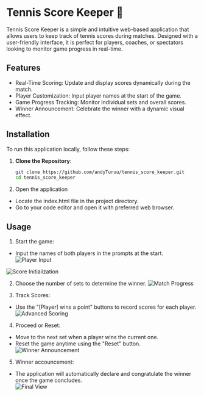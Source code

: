 # Tennis Score Keeper 🎾
Tennis Score Keeper is a simple and intuitive web-based application that allows users to keep track of tennis scores during matches. Designed with a user-friendly interface, it is perfect for players, coaches, or spectators looking to monitor game progress in real-time.

## Features
- Real-Time Scoring: Update and display scores dynamically during the match.
- Player Customization: Input player names at the start of the game.
- Game Progress Tracking: Monitor individual sets and overall scores.
- Winner Announcement: Celebrate the winner with a dynamic visual effect.

## Installation
To run this application locally, follow these steps:
1. **Clone the Repository**:
   ```bash
   git clone https://github.com/andyTuruu/tennis_score_keeper.git
   cd tennis_score_keeper
2. Open the application
- Locate the index.html file in the project directory.
- Go to your code editor and open it with preferred web browser.

## Usage
1. Start the game:
- Input the names of both players in the prompts at the start.
![Player Input](./descriptive_imgs/Screenshot1.png)

![Score Initialization](./descriptive_imgs/Screenshot2.png)

2. Choose the number of sets to determine the winner.
![Match Progress](./descriptive_imgs/Screenshot3.png)

3. Track Scores:
- Use the "[Player] wins a point" buttons to record scores for each player.
![Advanced Scoring](./descriptive_imgs/Screenshot4.png)

4. Proceed or Reset:
- Move to the next set when a player wins the current one.
- Reset the game anytime using the "Reset" button.
![Winner Announcement](./descriptive_imgs/Screenshot5.png)

5. Winner accouncement:
- The application will automatically declare and congratulate the winner once the game concludes.  
![Final View](./descriptive_imgs/Screenshot6.png)




